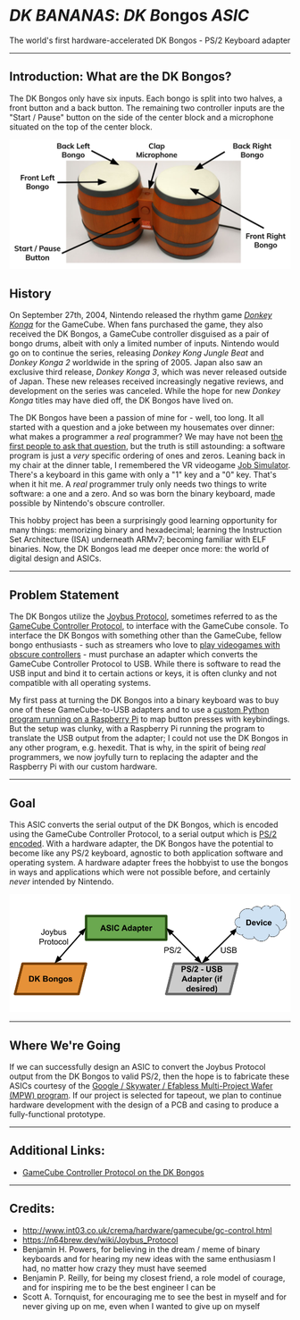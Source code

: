 # _DK BANANAS_: *DK* *B*ongos *ASIC*

The world's first hardware-accelerated DK Bongos - PS/2 Keyboard adapter

---
## Introduction: What are the DK Bongos?

The DK Bongos only have six inputs. Each bongo is split into two halves, a front
button and a back button. The remaining two controller inputs are the "Start /
Pause" button on the side of the center block and a microphone situated on the
top of the center block.

![Diagram of the DK Bongos](docs/images/dk_inputs.png)

## History

On September 27th, 2004, Nintendo released the rhythm game
[_Donkey Konga_](https://en.wikipedia.org/wiki/Donkey_Konga) for the GameCube.
When fans purchased the game, they also received the DK Bongos, a GameCube
controller disguised as a pair of bongo drums, albeit with only a limited number
of inputs. Nintendo would go on to continue the series, releasing _Donkey Kong_
_Jungle Beat_ and _Donkey Konga 2_ worldwide in the spring of 2005. Japan also
saw an exclusive third release, _Donkey Konga 3_, which was never released
outside of Japan. These new releases received increasingly negative reviews, and development on the series was canceled. While the hope for new _Donkey Konga_
titles may have died off, the DK Bongos have lived on.

The DK Bongos have been a passion of mine for - well, too long. It all started
with a question and a joke between my housemates over dinner: what makes a
programmer a _real_ programmer? We may have not been
[the first people to ask that question](https://xkcd.com/378/), but the truth
is still astounding: a software program is just a _very_ specific ordering of
ones and zeros. Leaning back in my chair at the dinner table, I remembered the
VR videogame [Job Simulator](https://en.wikipedia.org/wiki/Job_Simulator).
There's a keyboard in this game with only a "1" key and a "0" key. That's when
it hit me. A _real_ programmer truly only needs two things to write software: a
one and a zero. And so was born the binary keyboard, made possible by Nintendo's obscure controller.

This hobby project has been a surprisingly good learning opportunity for many
things: memorizing binary and hexadecimal; learning the Instruction Set
Architecture (ISA) underneath ARMv7; becoming familiar with ELF binaries. Now,
the DK Bongos lead me deeper once more: the world of digital design and ASICs.

---
## Problem Statement

The DK Bongos utilize the [Joybus Protocol](https://n64brew.dev/wiki/Joybus_Protocol),
sometimes referred to as the [GameCube Controller Protocol](http://www.int03.co.uk/crema/hardware/gamecube/gc-control.html),
to interface with the GameCube console. To interface the DK Bongos with
something other than the GameCube, fellow bongo enthusiasts - such as streamers
who love to [play videogames with obscure controllers](https://www.youtube.com/watch?v=mh-6k8TmUd8&t=69s) -
must purchase an adapter which converts the GameCube Controller Protocol to USB.
While there is software to read the USB input and bind it to certain actions or
keys, it is often clunky and not compatible with all operating systems.

My first pass at turning the DK Bongos into a binary keyboard was to buy one of
these GameCube-to-USB adapters and to use a
[custom Python program running on a Raspberry Pi](https://github.com/johnDeSilencio/Donkey-Kong-Jungle-Beat-Binary-Keyboard)
to map button presses with keybindings. But the setup was clunky, with a
Raspberry Pi running the program to translate the USB output from the adapter; I
could not use the DK Bongos in any other program, e.g. hexedit. That is why,
in the spirit of being _real_ programmers, we now joyfully turn to replacing the
adapter and the Raspberry Pi with our custom hardware.

---
## Goal

This ASIC converts the serial output of the DK Bongos, which is encoded using
the GameCube Controller Protocol, to a serial output which is
[PS/2 encoded](https://en.wikipedia.org/wiki/PS/2_port#Communication_protocol).
With a hardware adapter, the DK Bongos have the potential to become like any
PS/2 keyboard, agnostic to both application software and operating system. A
hardware adapter frees the hobbyist to use the bongos in ways and applications
which were not possible before, and certainly _never_ intended by Nintendo.

![DK Bongos - System Diagram](docs/images/DK_BANANAS_System_Diagram.png)

---
## Where We're Going

If we can successfully design an ASIC to convert the Joybus Protocol output from
the DK Bongos to valid PS/2, then the hope is to fabricate these ASICs courtesy
of the [Google / Skywater / Efabless Multi-Project Wafer (MPW) program](https://efabless.com/open_shuttle_program).
If our project is selected for tapeout, we plan to continue hardware development
with the design of a PCB and casing to produce a fully-functional prototype.

---
## Additional Links:

* [GameCube Controller Protocol on the DK Bongos](docs/DATASHEET.md)

---
## Credits:

* http://www.int03.co.uk/crema/hardware/gamecube/gc-control.html
* https://n64brew.dev/wiki/Joybus_Protocol
* Benjamin H. Powers, for believing in the dream / meme of binary keyboards and
for hearing my new ideas with the same enthusiasm I had, no matter how crazy
they must have seemed
* Benjamin P. Reilly, for being my closest friend, a role model of courage, and
for inspiring me to be the best engineer I can be
* Scott A. Tornquist, for encouraging me to see the best in myself and for never
giving up on me, even when I wanted to give up on myself
